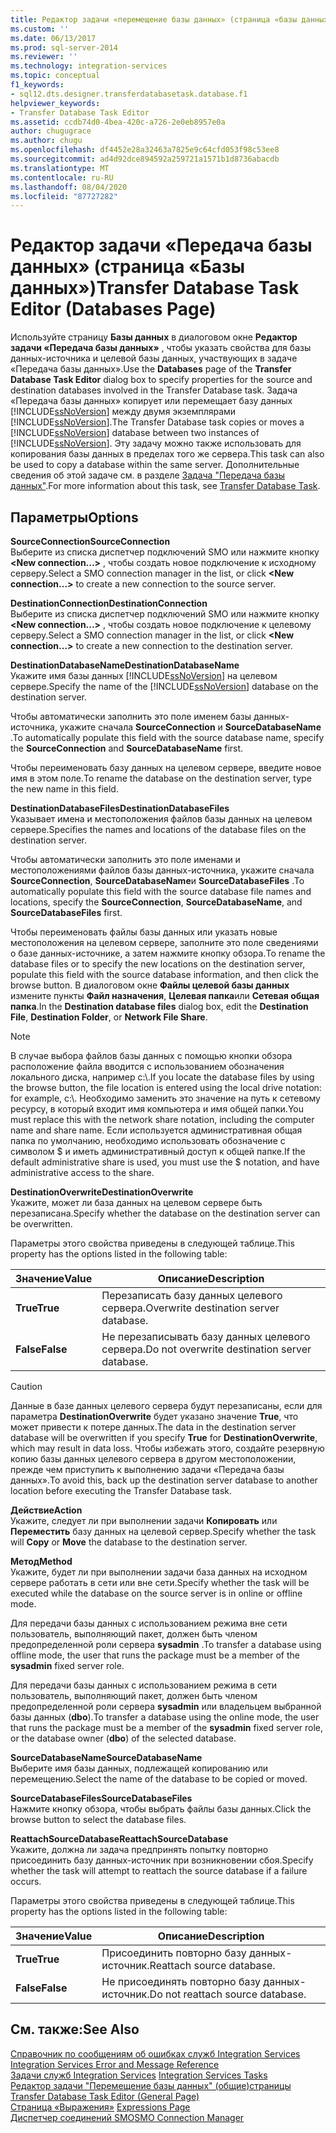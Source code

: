 ```yaml
---
title: Редактор задачи «перемещение базы данных» (страница «базы данных») | Документация Майкрософт
ms.custom: ''
ms.date: 06/13/2017
ms.prod: sql-server-2014
ms.reviewer: ''
ms.technology: integration-services
ms.topic: conceptual
f1_keywords:
- sql12.dts.designer.transferdatabasetask.database.f1
helpviewer_keywords:
- Transfer Database Task Editor
ms.assetid: ccdb74d0-4bea-420c-a726-2e0eb8957e0a
author: chugugrace
ms.author: chugu
ms.openlocfilehash: df4452e28a32463a7825e9c64cfd053f98c53ee8
ms.sourcegitcommit: ad4d92dce894592a259721a1571b1d8736abacdb
ms.translationtype: MT
ms.contentlocale: ru-RU
ms.lasthandoff: 08/04/2020
ms.locfileid: "87727282"
---
```

# <a name="transfer-database-task-editor-databases-page"></a><span data-ttu-id="84f8c-102">Редактор задачи «Передача базы данных» (страница «Базы данных»)</span><span class="sxs-lookup"><span data-stu-id="84f8c-102">Transfer Database Task Editor (Databases Page)</span></span>
  <span data-ttu-id="84f8c-103">Используйте страницу **Базы данных** в диалоговом окне **Редактор задачи «Передача базы данных»** , чтобы указать свойства для базы данных-источника и целевой базы данных, участвующих в задаче «Передача базы данных».</span><span class="sxs-lookup"><span data-stu-id="84f8c-103">Use the **Databases** page of the **Transfer Database Task Editor** dialog box to specify properties for the source and destination databases involved in the Transfer Database task.</span></span> <span data-ttu-id="84f8c-104">Задача «Передача базы данных» копирует или перемещает базу данных [!INCLUDE[ssNoVersion](../includes/ssnoversion-md.md)] между двумя экземплярами [!INCLUDE[ssNoVersion](../includes/ssnoversion-md.md)].</span><span class="sxs-lookup"><span data-stu-id="84f8c-104">The Transfer Database task copies or moves a [!INCLUDE[ssNoVersion](../includes/ssnoversion-md.md)] database between two instances of [!INCLUDE[ssNoVersion](../includes/ssnoversion-md.md)].</span></span> <span data-ttu-id="84f8c-105">Эту задачу можно также использовать для копирования базы данных в пределах того же сервера.</span><span class="sxs-lookup"><span data-stu-id="84f8c-105">This task can also be used to copy a database within the same server.</span></span> <span data-ttu-id="84f8c-106">Дополнительные сведения об этой задаче см. в разделе [Задача "Передача базы данных"](control-flow/transfer-database-task.md).</span><span class="sxs-lookup"><span data-stu-id="84f8c-106">For more information about this task, see [Transfer Database Task](control-flow/transfer-database-task.md).</span></span>  
  
## <a name="options"></a><span data-ttu-id="84f8c-107">Параметры</span><span class="sxs-lookup"><span data-stu-id="84f8c-107">Options</span></span>  
 <span data-ttu-id="84f8c-108">**SourceConnection**</span><span class="sxs-lookup"><span data-stu-id="84f8c-108">**SourceConnection**</span></span>  
 <span data-ttu-id="84f8c-109">Выберите из списка диспетчер подключений SMO или нажмите кнопку **\<New connection...>** , чтобы создать новое подключение к исходному серверу.</span><span class="sxs-lookup"><span data-stu-id="84f8c-109">Select a SMO connection manager in the list, or click **\<New connection...>** to create a new connection to the source server.</span></span>  
  
 <span data-ttu-id="84f8c-110">**DestinationConnection**</span><span class="sxs-lookup"><span data-stu-id="84f8c-110">**DestinationConnection**</span></span>  
 <span data-ttu-id="84f8c-111">Выберите из списка диспетчер подключений SMO или нажмите кнопку **\<New connection...>** , чтобы создать новое подключение к целевому серверу.</span><span class="sxs-lookup"><span data-stu-id="84f8c-111">Select a SMO connection manager in the list, or click **\<New connection...>** to create a new connection to the destination server.</span></span>  
  
 <span data-ttu-id="84f8c-112">**DestinationDatabaseName**</span><span class="sxs-lookup"><span data-stu-id="84f8c-112">**DestinationDatabaseName**</span></span>  
 <span data-ttu-id="84f8c-113">Укажите имя базы данных [!INCLUDE[ssNoVersion](../includes/ssnoversion-md.md)] на целевом сервере.</span><span class="sxs-lookup"><span data-stu-id="84f8c-113">Specify the name of the [!INCLUDE[ssNoVersion](../includes/ssnoversion-md.md)] database on the destination server.</span></span>  
  
 <span data-ttu-id="84f8c-114">Чтобы автоматически заполнить это поле именем базы данных-источника, укажите сначала **SourceConnection** и **SourceDatabaseName** .</span><span class="sxs-lookup"><span data-stu-id="84f8c-114">To automatically populate this field with the source database name, specify the **SourceConnection** and **SourceDatabaseName** first.</span></span>  
  
 <span data-ttu-id="84f8c-115">Чтобы переименовать базу данных на целевом сервере, введите новое имя в этом поле.</span><span class="sxs-lookup"><span data-stu-id="84f8c-115">To rename the database on the destination server, type the new name in this field.</span></span>  
  
 <span data-ttu-id="84f8c-116">**DestinationDatabaseFiles**</span><span class="sxs-lookup"><span data-stu-id="84f8c-116">**DestinationDatabaseFiles**</span></span>  
 <span data-ttu-id="84f8c-117">Указывает имена и местоположения файлов базы данных на целевом сервере.</span><span class="sxs-lookup"><span data-stu-id="84f8c-117">Specifies the names and locations of the database files on the destination server.</span></span>  
  
 <span data-ttu-id="84f8c-118">Чтобы автоматически заполнить это поле именами и местоположениями файлов базы данных-источника, укажите сначала **SourceConnection**, **SourceDatabaseName**и **SourceDatabaseFiles** .</span><span class="sxs-lookup"><span data-stu-id="84f8c-118">To automatically populate this field with the source database file names and locations, specify the **SourceConnection**, **SourceDatabaseName**, and **SourceDatabaseFiles** first.</span></span>  
  
 <span data-ttu-id="84f8c-119">Чтобы переименовать файлы базы данных или указать новые местоположения на целевом сервере, заполните это поле сведениями о базе данных-источнике, а затем нажмите кнопку обзора.</span><span class="sxs-lookup"><span data-stu-id="84f8c-119">To rename the database files or to specify the new locations on the destination server, populate this field with the source database information, and then click the browse button.</span></span> <span data-ttu-id="84f8c-120">В диалоговом окне **Файлы целевой базы данных** измените пункты **Файл назначения**, **Целевая папка**или **Сетевая общая папка**.</span><span class="sxs-lookup"><span data-stu-id="84f8c-120">In the **Destination database files** dialog box, edit the **Destination File**, **Destination Folder**, or **Network File Share**.</span></span>  
  
> [!NOTE]  
>  <span data-ttu-id="84f8c-121">В случае выбора файлов базы данных с помощью кнопки обзора расположение файла вводится с использованием обозначения локального диска, например c:\\.</span><span class="sxs-lookup"><span data-stu-id="84f8c-121">If you locate the database files by using the browse button, the file location is entered using the local drive notation: for example, c:\\.</span></span> <span data-ttu-id="84f8c-122">Необходимо заменить это значение на путь к сетевому ресурсу, в который входит имя компьютера и имя общей папки.</span><span class="sxs-lookup"><span data-stu-id="84f8c-122">You must replace this with the network share notation, including the computer name and share name.</span></span> <span data-ttu-id="84f8c-123">Если используется административная общая папка по умолчанию, необходимо использовать обозначение с символом $ и иметь административный доступ к общей папке.</span><span class="sxs-lookup"><span data-stu-id="84f8c-123">If the default administrative share is used, you must use the $ notation, and have administrative access to the share.</span></span>  
  
 <span data-ttu-id="84f8c-124">**DestinationOverwrite**</span><span class="sxs-lookup"><span data-stu-id="84f8c-124">**DestinationOverwrite**</span></span>  
 <span data-ttu-id="84f8c-125">Укажите, может ли база данных на целевом сервере быть перезаписана.</span><span class="sxs-lookup"><span data-stu-id="84f8c-125">Specify whether the database on the destination server can be overwritten.</span></span>  
  
 <span data-ttu-id="84f8c-126">Параметры этого свойства приведены в следующей таблице.</span><span class="sxs-lookup"><span data-stu-id="84f8c-126">This property has the options listed in the following table:</span></span>  
  
|<span data-ttu-id="84f8c-127">Значение</span><span class="sxs-lookup"><span data-stu-id="84f8c-127">Value</span></span>|<span data-ttu-id="84f8c-128">Описание</span><span class="sxs-lookup"><span data-stu-id="84f8c-128">Description</span></span>|  
|-----------|-----------------|  
|<span data-ttu-id="84f8c-129">**True**</span><span class="sxs-lookup"><span data-stu-id="84f8c-129">**True**</span></span>|<span data-ttu-id="84f8c-130">Перезаписать базу данных целевого сервера.</span><span class="sxs-lookup"><span data-stu-id="84f8c-130">Overwrite destination server database.</span></span>|  
|<span data-ttu-id="84f8c-131">**False**</span><span class="sxs-lookup"><span data-stu-id="84f8c-131">**False**</span></span>|<span data-ttu-id="84f8c-132">Не перезаписывать базу данных целевого сервера.</span><span class="sxs-lookup"><span data-stu-id="84f8c-132">Do not overwrite destination server database.</span></span>|  
  
> [!CAUTION]  
>  <span data-ttu-id="84f8c-133">Данные в базе данных целевого сервера будут перезаписаны, если для параметра **DestinationOverwrite** будет указано значение **True**, что может привести к потере данных.</span><span class="sxs-lookup"><span data-stu-id="84f8c-133">The data in the destination server database will be overwritten if you specify **True** for **DestinationOverwrite**, which may result in data loss.</span></span> <span data-ttu-id="84f8c-134">Чтобы избежать этого, создайте резервную копию базы данных целевого сервера в другом местоположении, прежде чем приступить к выполнению задачи «Передача базы данных».</span><span class="sxs-lookup"><span data-stu-id="84f8c-134">To avoid this, back up the destination server database to another location before executing the Transfer Database task.</span></span>  
  
 <span data-ttu-id="84f8c-135">**Действие**</span><span class="sxs-lookup"><span data-stu-id="84f8c-135">**Action**</span></span>  
 <span data-ttu-id="84f8c-136">Укажите, следует ли при выполнении задачи **Копировать** или **Переместить** базу данных на целевой сервер.</span><span class="sxs-lookup"><span data-stu-id="84f8c-136">Specify whether the task will **Copy** or **Move** the database to the destination server.</span></span>  
  
 <span data-ttu-id="84f8c-137">**Метод**</span><span class="sxs-lookup"><span data-stu-id="84f8c-137">**Method**</span></span>  
 <span data-ttu-id="84f8c-138">Укажите, будет ли при выполнении задачи база данных на исходном сервере работать в сети или вне сети.</span><span class="sxs-lookup"><span data-stu-id="84f8c-138">Specify whether the task will be executed while the database on the source server is in online or offline mode.</span></span>  
  
 <span data-ttu-id="84f8c-139">Для передачи базы данных с использованием режима вне сети пользователь, выполняющий пакет, должен быть членом предопределенной роли сервера **sysadmin** .</span><span class="sxs-lookup"><span data-stu-id="84f8c-139">To transfer a database using offline mode, the user that runs the package must be a member of the **sysadmin** fixed server role.</span></span>  
  
 <span data-ttu-id="84f8c-140">Для передачи базы данных с использованием режима в сети пользователь, выполняющий пакет, должен быть членом предопределенной роли сервера **sysadmin** или владельцем выбранной базы данных (**dbo**).</span><span class="sxs-lookup"><span data-stu-id="84f8c-140">To transfer a database using the online mode, the user that runs the package must be a member of the **sysadmin** fixed server role, or the database owner (**dbo**) of the selected database.</span></span>  
  
 <span data-ttu-id="84f8c-141">**SourceDatabaseName**</span><span class="sxs-lookup"><span data-stu-id="84f8c-141">**SourceDatabaseName**</span></span>  
 <span data-ttu-id="84f8c-142">Выберите имя базы данных, подлежащей копированию или перемещению.</span><span class="sxs-lookup"><span data-stu-id="84f8c-142">Select the name of the database to be copied or moved.</span></span>  
  
 <span data-ttu-id="84f8c-143">**SourceDatabaseFiles**</span><span class="sxs-lookup"><span data-stu-id="84f8c-143">**SourceDatabaseFiles**</span></span>  
 <span data-ttu-id="84f8c-144">Нажмите кнопку обзора, чтобы выбрать файлы базы данных.</span><span class="sxs-lookup"><span data-stu-id="84f8c-144">Click the browse button to select the database files.</span></span>  
  
 <span data-ttu-id="84f8c-145">**ReattachSourceDatabase**</span><span class="sxs-lookup"><span data-stu-id="84f8c-145">**ReattachSourceDatabase**</span></span>  
 <span data-ttu-id="84f8c-146">Укажите, должна ли задача предпринять попытку повторно присоединить базу данных-источник при возникновении сбоя.</span><span class="sxs-lookup"><span data-stu-id="84f8c-146">Specify whether the task will attempt to reattach the source database if a failure occurs.</span></span>  
  
 <span data-ttu-id="84f8c-147">Параметры этого свойства приведены в следующей таблице.</span><span class="sxs-lookup"><span data-stu-id="84f8c-147">This property has the options listed in the following table:</span></span>  
  
|<span data-ttu-id="84f8c-148">Значение</span><span class="sxs-lookup"><span data-stu-id="84f8c-148">Value</span></span>|<span data-ttu-id="84f8c-149">Описание</span><span class="sxs-lookup"><span data-stu-id="84f8c-149">Description</span></span>|  
|-----------|-----------------|  
|<span data-ttu-id="84f8c-150">**True**</span><span class="sxs-lookup"><span data-stu-id="84f8c-150">**True**</span></span>|<span data-ttu-id="84f8c-151">Присоединить повторно базу данных-источник.</span><span class="sxs-lookup"><span data-stu-id="84f8c-151">Reattach source database.</span></span>|  
|<span data-ttu-id="84f8c-152">**False**</span><span class="sxs-lookup"><span data-stu-id="84f8c-152">**False**</span></span>|<span data-ttu-id="84f8c-153">Не присоединять повторно базу данных-источник.</span><span class="sxs-lookup"><span data-stu-id="84f8c-153">Do not reattach source database.</span></span>|  
  
## <a name="see-also"></a><span data-ttu-id="84f8c-154">См. также:</span><span class="sxs-lookup"><span data-stu-id="84f8c-154">See Also</span></span>  
 <span data-ttu-id="84f8c-155">[Справочник по сообщениям об ошибках служб Integration Services](../../2014/integration-services/integration-services-error-and-message-reference.md) </span><span class="sxs-lookup"><span data-stu-id="84f8c-155">[Integration Services Error and Message Reference](../../2014/integration-services/integration-services-error-and-message-reference.md) </span></span>  
 <span data-ttu-id="84f8c-156">[Задачи служб Integration Services](control-flow/integration-services-tasks.md) </span><span class="sxs-lookup"><span data-stu-id="84f8c-156">[Integration Services Tasks](control-flow/integration-services-tasks.md) </span></span>  
 <span data-ttu-id="84f8c-157">[Редактор задачи "Перемещение базы данных" &#40;общие&#41;страницы](general-page-of-integration-services-designers-options.md) </span><span class="sxs-lookup"><span data-stu-id="84f8c-157">[Transfer Database Task Editor &#40;General Page&#41;](general-page-of-integration-services-designers-options.md) </span></span>  
 <span data-ttu-id="84f8c-158">[Страница «Выражения»](expressions/expressions-page.md) </span><span class="sxs-lookup"><span data-stu-id="84f8c-158">[Expressions Page](expressions/expressions-page.md) </span></span>  
 [<span data-ttu-id="84f8c-159">Диспетчер соединений SMO</span><span class="sxs-lookup"><span data-stu-id="84f8c-159">SMO Connection Manager</span></span>](connection-manager/smo-connection-manager.md)  
  
  
